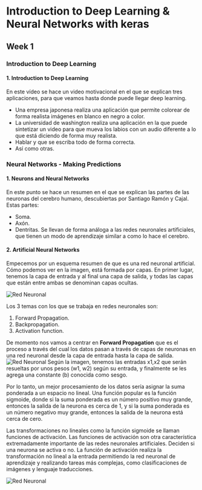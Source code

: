 # **Introduction to Deep Learning & Neural Networks with keras**
## **Week 1**
### **Introduction to Deep Learning**
#### **1. Introduction to Deep Learning**
En este vídeo se hace un video motivacional en el que se explican tres aplicaciones, para que veamos hasta donde puede llegar deep learning.
* Una empresa japonesa realiza una aplicación que permite colorear de forma realista imágenes en blanco en negro a color.
* La universidad de washington realiza una aplicación en la que puede sintetizar un video para que mueva los labios con un audio diferente a lo que está diciendo de forma muy realista.
* Hablar y que se escriba todo de forma correcta.
* Así como otras.

### **Neural Networks - Making Predictions**
#### **1. Neurons and Neural Networks**
En este punto se hace un resumen en el que se explican las partes de las neuronas del cerebro humano, descubiertas por Santiago Ramón y Cajal. Estas partes:
* Soma.
* Axón.
* Dentritas.
Se llevan de forma análoga a las redes neuronales artificiales, que tienen un modo de aprendizaje similar a como lo hace el cerebro.

#### **2. Artificial Neural Networks**
Empecemos por un esquema resumen de que es una red neuronal artificial. Cómo podemos ver en la imagen, está formada por capas. En primer lugar, tenemos la capa de entrada y al final una capa de salida, y todas las capas que están entre ambas se denominan capas ocultas.

![Red Neuronal](/home/ntamurejocolorado/Projects/Coursera/Introduction_to_Deep_Learning_Neural_Networks_with_keras/Week_1/images/Image_1.png)

Los 3 temas con los que se trabaja en redes neuronales son:
1. Forward Propagation.
2. Backpropagation.
3. Activation function.

De momento nos vamos a centrar en **Forward Propagation** que es el proceso a través del cual los datos pasan a través de capas de neuronas en una red neuronal desde la capa de entrada hasta la capa de salida.
![Red Neuronal](/home/ntamurejocolorado/Projects/Coursera/Introduction_to_Deep_Learning_Neural_Networks_with_keras/Week_1/images/Image_2.png)
Según la imagen, tenemos las entradas x1,x2 que serán resueltas por unos pesos (w1, w2) según
su entrada, y finalmente se les agrega una constante (b) conocida como sesgo.

Por lo tanto, un mejor procesamiento de los datos sería asignar la suma ponderada a un espacio no lineal. Una función popular es la función sigmoide, donde si la suma ponderada es un número positivo muy grande, entonces la salida de la neurona es cerca de 1, y si la suma ponderada es un número negativo muy grande, entonces la salida de la neurona está cerca de cero.

Las transformaciones no lineales como la función sigmoide se llaman funciones de activación. Las funciones de activación son otra característica extremadamente importante de las redes neuronales artificiales. Deciden si una neurona se activa o no. La función de activación realiza la transformación no lineal a la entrada permitiendo la red neuronal de aprendizaje y realizando tareas más complejas, como clasificaciones de imágenes y lenguaje traducciones.

![Red Neuronal](/home/ntamurejocolorado/Projects/Coursera/Introduction_to_Deep_Learning_Neural_Networks_with_keras/Week_1/images/Image_3.png)
